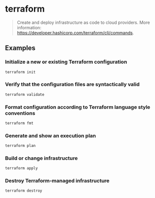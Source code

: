 # terraform

> Create and deploy infrastructure as code to cloud providers. More information: <https://developer.hashicorp.com/terraform/cli/commands>.

## Examples

### Initialize a new or existing Terraform configuration

```bash
terraform init
```

### Verify that the configuration files are syntactically valid

```bash
terraform validate
```

### Format configuration according to Terraform language style conventions

```bash
terraform fmt
```

### Generate and show an execution plan

```bash
terraform plan
```

### Build or change infrastructure

```bash
terraform apply
```

### Destroy Terraform-managed infrastructure

```bash
terraform destroy
```
